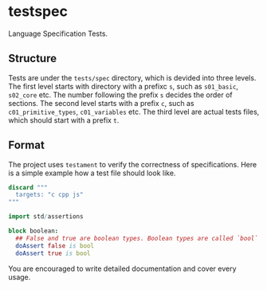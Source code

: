 # testspec

Language Specification Tests.

## Structure

Tests are under the `tests/spec` directory, which is devided into
three levels. The first level starts with directory with a prefixc `s`, such as `s01_basic`, `s02_core` etc. The number following the prefix `s` decides the order of sections. The second level starts with a prefix `c`, such as `c01_primitive_types`, `c01_variables` etc. The third level are actual tests files, which should start with a prefix `t`.

## Format

The project uses `testament` to verify the correctness of specifications. Here is a simple example how a test file should look like.

```nim
discard """
  targets: "c cpp js"
"""

import std/assertions

block boolean:
  ## False and true are boolean types. Boolean types are called `bool` in Nim
  doAssert false is bool
  doAssert true is bool
```

You are encouraged to write detailed documentation and cover every usage.
